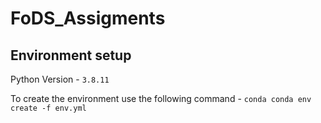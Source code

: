 # FoDS_Assigments

## Environment setup 
Python Version - `3.8.11`

To create the environment use the following command - `conda conda env create -f env.yml`

